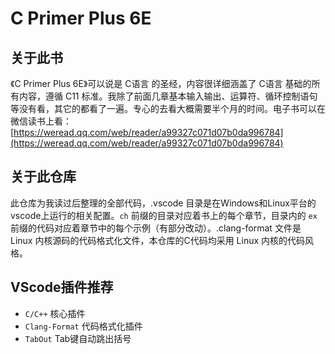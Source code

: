 # C Primer Plus 6E



## 关于此书

《C Primer Plus 6E》可以说是 C语言 的圣经，内容很详细涵盖了 C语言 基础的所有内容，遵循 C11 标准。我除了前面几章基本输入输出、运算符、循环控制语句等没有看，其它的都看了一遍。专心的去看大概需要半个月的时间。电子书可以在微信读书上看：[https://weread.qq.com/web/reader/a99327c071d07b0da996784](https://weread.qq.com/web/reader/a99327c071d07b0da996784)



## 关于此仓库

此仓库为我读过后整理的全部代码，.vscode 目录是在Windows和Linux平台的vscode上运行的相关配置。`ch` 前缀的目录对应着书上的每个章节，目录内的 `ex` 前缀的代码对应着章节中的每个示例（有部分改动）。.clang-format 文件是 Linux 内核源码的代码格式化文件，本仓库的C代码均采用 Linux 内核的代码风格。



## VScode插件推荐

- `C/C++`					核心插件
- `Clang-Format`	 代码格式化插件
- `TabOut`                  Tab键自动跳出括号



